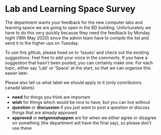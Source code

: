 # Lab and Learning Space Survey

The department wants your feedback for the new computer labs and learning space we are going to open in the BD building. 
Unfortunately we have to do this very quickly because they need the feedback by Monday night (18th May 2020) since
the admin team have to compile the list and send it to the higher ups on Tuesday.

To use this github, please head on to 'Issues' and check out the existing suggestions. Feel free to add your voice in the comments.
If you have a suggestion that hasn't been posted, you can certainly make one. For each topic, either say 'Lab' or 'Space' at the start,
so that we can organise this easier later.

Please also tell us what label we should apply to it (only contributors canadd labels)
- **need** for things you think are important
- **wish** for things which would be nice to have, but you can live without
- **question** or **discussion** if you just want to post a question or discuss things that are already approved
- **approved** or **notgonnahappen** are for when we either agree or disagree on something (the department will have the final
say), so please don't use these
